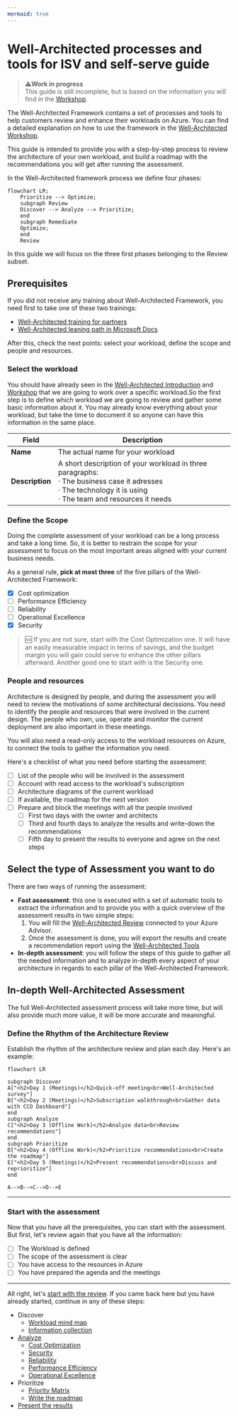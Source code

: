 ```yaml
---
mermaid: true
---
```

# Well-Architected processes and tools for ISV and self-serve guide

> ⚠️**Work in progress** \
This guide is still incomplete, but is based on the information you will find in the [Workshop][waf-workshop].

The Well-Architected Framework contains a set of processes and tools to help customers review and enhance their workloads on Azure. You can find a detailed explanation on how to use the framework in the [Well-Architected Workshop][waf-workshop].

This guide is intended to provide you with a step-by-step process to review the architecture of your own workload, and build a roadmap with the recommendations you will get after running the assessment.

In the Well-Architected framework process we define four phases:

```mermaid
flowchart LR;
    Prioritize --> Optimize;    
    subgraph Review
    Discover --> Analyze --> Prioritize;
    end
    subgraph Remediate
    Optimize;
    end
    Review
```

In this guide we will focus on the three first phases belonging to the Review subset.

## Prerequisites

If you did not receive any training about Well-Architected Framework, you need first to take one of these two trainings:

* [Well-Architected training for partners][partner-training]
* [Well-Architected leaning path in Microsoft Docs][docs-training]

After this, check the next points: select your workload, define the scope and people and resources.

### Select the workload

You should have already seen in the [Well-Architected Introduction][waf-introduction] and [Workshop][waf-workshop] that we are going to work over a specific workload.So the first step is to define which workload we are going to review and gather some basic information about it. You may already know everything about your workload, but take the time to document it so anyone can have this information in the same place.

| **Field** | **Description** |
| --- | --- |
| **Name** | The actual name for your workload|
| **Description** | A short description of your workload in three paragraphs:<br>· The business case it adresses<br>· The technology it is using<br>· The team and resources it needs |

### Define the Scope

Doing the complete assessment of your workload can be a long process and take a long time. So, it is better to restrain the scope for your assessment to focus on the most important areas aligned with your current business needs.

As a general rule, **pick at most three** of the five pillars of the Well-Architected Framework:

- [x] Cost optimization
- [ ] Performance Efficiency
- [ ] Reliability
- [ ] Operational Excellence
- [x] Security

> 🆘 If you are not sure, start with the Cost Optimization one. It will have an easily measurable impact in terms of savings, and the budget margin you will gain could serve to enhance the other pillars afterward. Another good one to start with is the Security one.

### People and resources

Architecture is designed by people, and during the assessment you will need to review the motivations of some architectural decissions. You need to identify the people and resources that were involved in the current design. The people who own, use, operate and monitor the current deployment are also important in these meetings.

You will also need a read-only access to the workload resources on Azure, to connect the tools to gather the information you need.

Here's a checklist of what you need before starting the assessment:

- [ ] List of the people who will be involved in the assessment
- [ ] Account with read access to the workload's subscription
- [ ] Architecture diagrams of the current workload
- [ ] If available, the roadmap for the next version
- [ ] Prepare and block the meetings with all the people involved
  - [ ] First two days with the owner and architects
  - [ ] Third and fourth days to analyze the results and write-down the recommendations
  - [ ] Fifth day to present the results to everyone and agree on the next steps

## Select the type of Assessment you want to do

There are two ways of running the assessment:

* **Fast assessment**: this one is executed with a set of automatic tools to extract the information and to provide you with a quick overview of the assessment results in two simple steps:
    1. You will fill the [Well-Architected Review][waf-review] connected to your Azure Advisor.
    2. Once the assessment is done, you will export the results and create a recommendation report using the [Well-Architected Tools][warp]
* **In-depth assessment**: you will follow the steps of this guide to gather all the needed information and to analyze in-depth every aspect of your architecture in regards to each pillar of the Well-Architected Framework.

## In-depth Well-Architected Assessment

The full Well-Architected assessment process will take more time, but will also provide much more value, it will be more accurate and meaningful.

### Define the Rhythm of the Architecture Review

Establish the rhythm of the architecture review and plan each day. Here's an example:

```mermaid
flowchart LR

subgraph Discover
A["<h2>Day 1 (Meetings)</h2>Quick-off meeting<br>Well-Architected survey"] 
B["<h2>Day 2 (Meetings)</h2>Subscription walkthrough<br>Gather data with CCO Dashboard"]
end
subgraph Analyze
C["<h2>Day 3 (Offline Work)</h2>Analyze data<br>Review recommendations"]
end
subgraph Prioritize
D["<h2>Day 4 (Offline Work)</h2>Prioritize recommendations<br>Create the roadmap"]
E["<h2>Day 5 (Meetings)</h2>Present recommendations<br>Discuss and reprioritize"]
end

A-->B-->C-->D-->E
```

---

### Start with the assessment

Now that you have all the prerequisites, you can start with the assessment. But first, let's review again that you have all the information:

* [ ] The Workload is defined
* [ ] The scope of the assessment is clear
* [ ] You have access to the resources in Azure
* [ ] You have prepared the agenda and the meetings

---

All right, let's [start with the review][1]. If you came back here but you have already started, continue in any of these steps:

* Discover
  * [Workload mind map][1]
  * [Information collection][2]
* [Analyze][3]
  * [Cost Optimization][3.A]
  * [Security][3.B]
  * [Reliability][3.C]
  * [Performance Efficiency][3.D]
  * [Operational Excellence][3.E]
* Prioritize
  * [Priority Matrix][4]
  * [Write the roadmap][5]
* [Present the results][6]

[1]: ./steps/01.Workload.md
[2]: ./steps/02.Collection.md
[3]: ./steps/03.Analyze
[3.A]: ./steps/03.A.CostOptimization.md
[3.B]: ./steps/03.B.Security.md
[3.C]: ./steps/03.C.Reliability.md
[3.D]: ./steps/03.D.Performance.md
[3.E]: ./steps/03.E.Operations.md
[4]: ./steps/04.Prioritize.md
[5]: ./steps/05.Roadmap
[6]: ./steps/06.Finalize.md

[waf-introduction]: ../0.%20Well-Architected%20Introduction
[waf-review]: https://docs.microsoft.com/en-us/assessments/
[waf-workshop]: ../1.%20Well-Architected%20Workshop
[warp]: https://github.com/Azure/WellArchitected-Tools/tree/main/WARP/devops#reporting

[partner-training]: https://www.microsoft.com/azure/partners/well-architected
[docs-training]: https://docs.microsoft.com/en-us/learn/paths/azure-well-architected-framework/
